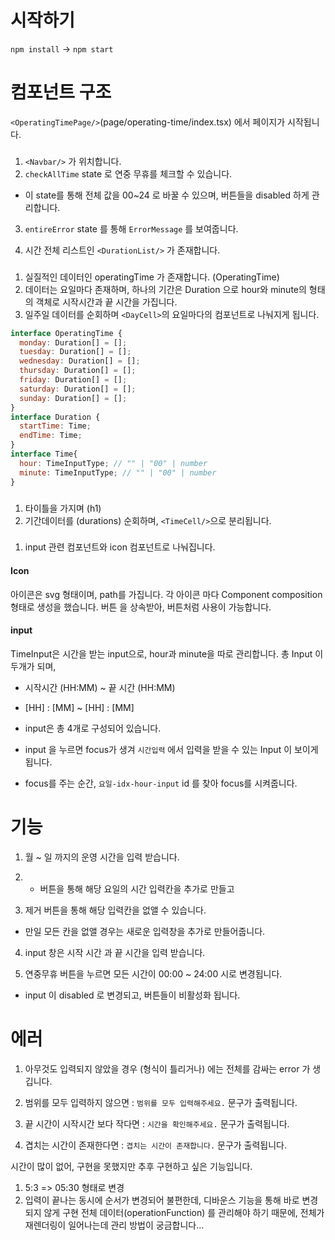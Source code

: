 # 시작하기

`npm install` -> `npm start`

# 컴포넌트 구조

`<OperatingTimePage/>`(page/operating-time/index.tsx) 에서 페이지가 시작됩니다.

### <OperatingTimePage/>

1. `<Navbar/>` 가 위치합니다.
2. `checkAllTime` state 로 연중 무휴를 체크할 수 있습니다.

- 이 state를 통해 전체 값을 00~24 로 바꿀 수 있으며, 버튼들을 disabled 하게 관리합니다.

3. `entireError` state 를 통해 `ErrorMessage` 를 보여줍니다.

4. 시간 전체 리스트인 `<DurationList/>` 가 존재합니다.

### <DurationList/>

1. 실질적인 데이터인 operatingTime 가 존재합니다. (OperatingTime)
2. 데이터는 요일마다 존재하며, 하나의 기간은 Duration 으로 hour와 minute의 형태의 객체로 시작시간과 끝 시간을 가집니다.
3. 일주일 데이터를 순회하며 `<DayCell>`의 요일마다의 컴포넌트로 나눠지게 됩니다.

```js
interface OperatingTime {
  monday: Duration[] = [];
  tuesday: Duration[] = [];
  wednesday: Duration[] = [];
  thursday: Duration[] = [];
  friday: Duration[] = [];
  saturday: Duration[] = [];
  sunday: Duration[] = [];
}
interface Duration {
  startTime: Time;
  endTime: Time;
}
interface Time{
  hour: TimeInputType; // "" | "00" | number
  minute: TimeInputType; // "" | "00" | number
}
```

### <DayCell/>

1. 타이틀을 가지며 (h1)
2. 기간데이터를 (durations) 순회하며, `<TimeCell/>`으로 분리됩니다.

### <TimeCell/>

1. input 관련 컴포넌트와 icon 컴포넌트로 나눠집니다.

#### Icon

아이콘은 svg 형태이며, path를 가집니다.
각 아이콘 마다 Component composition 형태로 생성을 했습니다.
버튼 을 상속받아, 버튼처럼 사용이 가능합니다.

#### input

TimeInput은 시간을 받는 input으로, hour과 minute을 따로 관리합니다.
총 Input 이 두개가 되며,

- 시작시간 (HH:MM) ~ 끝 시간 (HH:MM)
- [HH] : [MM] ~ [HH] : [MM]
- input은 총 4개로 구성되어 있습니다.

- input 을 누르면 focus가 생겨 `시간입력` 에서 입력을 받을 수 있는 Input 이 보이게 됩니다.
- focus를 주는 순간, `요일-idx-hour-input` id 를 찾아 focus를 시켜줍니다.

# 기능

1. 월 ~ 일 까지의 운영 시간을 입력 받습니다.

2. - 버튼을 통해 해당 요일의 시간 입력칸을 추가로 만들고

3. 제거 버튼을 통해 해당 입력칸을 없앨 수 있습니다.

- 만일 모든 칸을 없앨 경우는 새로운 입력창을 추가로 만들어줍니다.

4. input 창은 시작 시간 과 끝 시간을 입력 받습니다.

5. 연중무휴 버튼을 누르면 모든 시간이 00:00 ~ 24:00 시로 변경됩니다.

- input 이 disabled 로 변경되고, 버튼들이 비활성화 됩니다.

# 에러

1. 아무것도 입력되지 않았을 경우 (형식이 틀리거나) 에는 전체를 감싸는 error 가 생깁니다.

2. 범위를 모두 입력하지 않으면 : `범위를 모두 입력해주세요.` 문구가 출력됩니다.

3. 끝 시간이 시작시간 보다 작다면 : `시간을 확인해주세요.` 문구가 출력됩니다.

4. 겹치는 시간이 존재한다면 : `겹치는 시간이 존재합니다.` 문구가 출력됩니다.

시간이 많이 없어, 구현을 못했지만 추후 구현하고 싶은 기능입니다.

1. 5:3 => 05:30 형태로 변경
2. 입력이 끝나는 동시에 순서가 변경되어 불편한데, 디바운스 기능을 통해 바로 변경되지 않게 구현
전체 데이터(operationFunction) 를 관리해야 하기 때문에, 전체가 재렌더링이 일어나는데 관리 방법이 궁금합니다... 